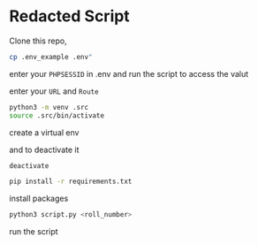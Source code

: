 # Redacted Script


Clone this repo,

```bash
cp .env_example .env"
```

enter your `PHPSESSID` in .env and run the script to access the valut 

enter your `URL` and `Route`

```bash
python3 -m venv .src
source .src/bin/activate
```

create a virtual env

and to deactivate it
```bash
deactivate
```


```bash
pip install -r requirements.txt
```
install packages

```bash
python3 script.py <roll_number>
```

run the script
